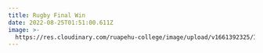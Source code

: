 ```yaml
---
title: Rugby Final Win
date: 2022-08-25T01:51:00.611Z
image: >-
  https://res.cloudinary.com/ruapehu-college/image/upload/v1661392325/IMG-4614_1_ddag83.jpg
---
```


